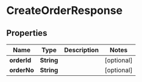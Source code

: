 
# CreateOrderResponse

## Properties
Name | Type | Description | Notes
------------ | ------------- | ------------- | -------------
**orderId** | **String** |  |  [optional]
**orderNo** | **String** |  |  [optional]



